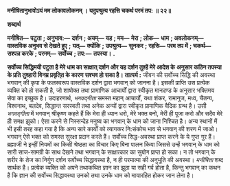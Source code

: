  **मनीषितानुभावोऽयं मम लोकावलोकनम् ।** **यदुपश्रुत्य रहसि चकर्थ परमं तप: ॥ २२॥** 

**शब्दार्थ** 

**मनीषित—** **पटुता** **; अनुभाव:—** **दर्शन** **; अयम्—** **यह** **; मम—** **मेरा** **; लोक—** **धाम** **; अवलोकनम्—** **वास्तविक अनुभव से देखते हुए** **;** **यत्—** **क्योंकि** **; उपश्रुत्य—** **सुनकर** **; रहसि—** **परम तप में** **; चकर्थ—** **सश्पन्न करके** **; परमम्—** **सर्वोच्च** **; तप:—** **तपस्या।** **.** 

**सर्वोच्च सिद्धिमयी पटुता है मेरे धाम का साक्षात् दर्शन और यह दर्शन तुश्हें मेरे आदेश के** **अनुसार कठिन तपस्या के प्रति तुश्हारी विनम्र प्रवृति्त के कारण सश्भव हो सका है।** **तात्पर्य :** जीवन की सर्वोच्च सिद्धि की अवस्था भगवान् की कृपा के फलस्वरूप वास्तविक दर्शन द्वारा भगवान् को जानना है। इसकी प्राप्ति उस प्रत्येक व्यक्ति को हो सकती है, जो शाषोक्त तथा प्रामाणिक आचार्यों द्वारा स्वीकृत मानदण्ड के अनुसार भक्तिमय सेवा का इच्छुक है। उदाहरणार्थ, *भगवद्गीता* समस्त महान् आचार्यों, यथा शंकर, रामानुज, मध्व, चैतन्य, विश्वनाथ, बलदेव, सिद्धान्त सरस्वती तथा अनेक अन्यों द्वारा स्वीकृत प्रामाणिक वैदिक ग्रन्थ है। उसी *भगवद्गीता* में भगवान् श्रीकृष्ण कहते हैं कि मेरा ही ध्यान धरो, मेरे भक्त बनो, मेरी ही पूजा करो और सदैव मेरे ही समक्ष झुको। ऐसा करने से निस्सन्देह मनुष्य का भगवान् के धाम को जाना निश्चित है। अन्य स्थानों में भी इसी तरह कहा गया है कि अन्य सारे कार्यों को त्यागकर नि:संकोच भाव से भगवान् की शरण में जाओ। भगवान् ऐसे भक्त को समस्त सुरक्षा प्रदान करते हैं। सर्वोच्च सिद्ध-अवस्था प्राप्त करने के ये गुप्त गुर हैं। ब्रह्माजी ने इन्हीं नियमों का किसी श्रेष्ठता का विचार किए बिना पालन किया जिससे उन्हें भगवान् के धाम को सारी साज-सामग्री के साथ देखने तथा भगवान् के साक्षात्कार का सुयोग प्राप्त हो सका। न तो भगवान् के शरीर के तेज का निर्गुण दर्शन सर्वोच्च सिद्धावस्था है, न ही परमात्मा की अनुभूति की अवस्था। *मनीषिता* शब्द सार्थक है। प्रत्येक व्यक्ति को अपने तथाकथित ज्ञान का झूठा या सही गर्व होता है, किन्तु भगवान् का कथन है कि ज्ञान की सर्वोच्च सिद्धावस्था उनको तथा उनके धाम को मायारहित होकर जान लेना है। 